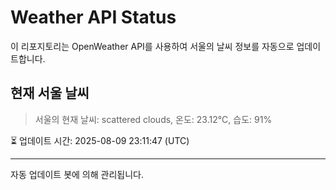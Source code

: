 
# Weather API Status

이 리포지토리는 OpenWeather API를 사용하여 서울의 날씨 정보를 자동으로 업데이트합니다.

## 현재 서울 날씨
> 서울의 현재 날씨: scattered clouds, 온도: 23.12°C, 습도: 91%

⏳ 업데이트 시간: 2025-08-09 23:11:47 (UTC)

---
자동 업데이트 봇에 의해 관리됩니다.
